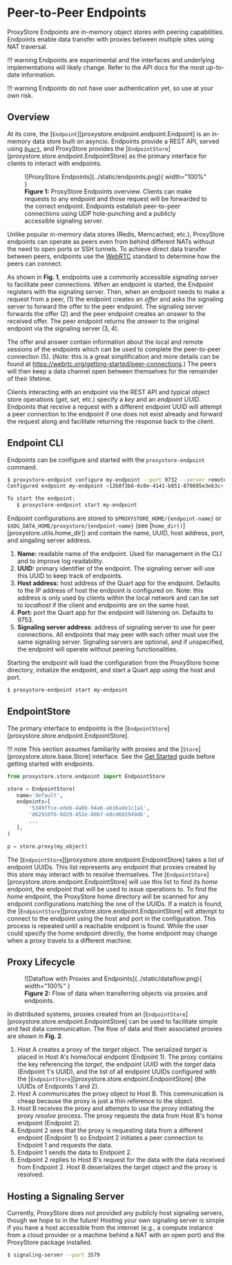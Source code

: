 # Peer-to-Peer Endpoints

ProxyStore Endpoints are in-memory object stores
with peering capabilities. Endpoints enable data transfer with proxies
between multiple sites using NAT traversal.

!!! warning
    Endpoints are experimental and the interfaces and underlying
    implementations will likely change. Refer to the API docs for the most
    up-to-date information.

!!! warning
    Endpoints do not have user authentication yet, so use at your own risk.

## Overview

At its core, the [`Endpoint`][proxystore.endpoint.endpoint.Endpoint] is
an in-memory data store built on asyncio. Endpoints provide a REST
API, served using [`Quart`](https://pgjones.gitlab.io/quart/), and ProxyStore
provides the [`EndpointStore`][proxystore.store.endpoint.EndpointStore] as
the primary interface for clients to interact with endpoints.

<figure markdown>
  ![ProxyStore Endpoints](../static/endpoints.png){ width="100%" }
  <figcaption>
  <b>Figure 1:</b> ProxyStore Endpoints overview. Clients can make requests to
  any endpoint and those request will be forwarded to the correct endpoint.
  Endpoints establish peer-to-peer connections using UDP hole-punching and a
  publicly accessible signaling server.
  </figcaption>
</figure>

Unlike popular in-memory data stores (Redis, Memcached, etc.), ProxyStore
endpoints can operate as peers even from behind different NATs without the need
to open ports or SSH tunnels. To achieve direct data transfer between peers,
endpoints use the [WebRTC](https://webrtc.org/) standard to determine
how the peers can connect.

As shown in **Fig. 1**, endpoints use a commonly accessible *signaling server*
to facilitate peer connections. When an endpoint is started, the Endpoint
registers with the signaling server. Then, when an endpoint needs to make a
request from a peer, (1) the endpoint creates an *offer* and asks the
signaling server to forward the offer to the peer endpoint. The signaling
server forwards the offer (2) and the peer endpoint creates an *answer* to the
received offer. The peer endpoint returns the *answer* to the original
endpoint via the signaling server (3, 4).

The offer and answer contain information about the local and remote sessions
of the endpoints which can be used to complete the peer-to-peer connection (5).
(*Note*: this is a great simplification and more details can be found at
https://webrtc.org/getting-started/peer-connections.) The peers will then
keep a data channel open between themselves for the remainder of their
lifetime.

Clients interacting with an endpoint via the REST API and typical object store
operations (*get*, *set*, etc.) specify a *key* and an *endpoint UUID*.
Endpoints that receive a request with a different endpoint UUID will attempt
a peer connection to the endpoint if one does not exist already and forward
the request along and facilitate returning the response back to the client.

## Endpoint CLI

Endpoints can be configure and started with the `proxystore-endpoint`
command.

```bash
$ proxystore-endpoint configure my-endpoint --port 9732 --server remote-server.com:3574
Configured endpoint my-endpoint <12b8f3b6-6c0e-4141-b851-870895e3eb3c>.

To start the endpoint:
   $ proxystore-endpoint start my-endpoint
```

Endpoint configurations are stored to `$PROXYSTORE_HOME/{endpoint-name}`
or `$XDG_DATA_HOME/proxystore/{endpoint-name}`
(see [`home_dir()`][proxystore.utils.home_dir]) and contain the name, UUID,
host address, port, and singaling server address.

1. **Name:** readable name of the endpoint. Used for management in the CLI and
   to improve log readability.
2. **UUID:** primary identifier of the endpoint. The signaling server will
   use this UUID to keep track of endpoints.
3. **Host address:** host address of the Quart app for the endpoint.
   Defaults to the IP address of host the endpoint is configured on.
   Note: this address is only used by clients within the local network and
   can be set to *localhost* if the client and endpoints are on the same
   host.
4. **Port:** port the Quart app for the endpoint will listening on. Defaults to
   9753.
5. **Signaling server address**: address of signaling server to use for peer
   connections. All endpoints that may peer with each other must use the same
   signaling server. Signaling servers are optional, and if unspecified, the
   endpoint will operate without peering functionalities.

Starting the endpoint will load the configuration from the ProxyStore home
directory, initialize the endpoint, and start a Quart app using the host and
port.

```bash
$ proxystore-endpoint start my-endpoint
```

## EndpointStore

The primary interface to endpoints is the [`EndpointStore`][proxystore.store.endpoint.EndpointStore].

!!! note
    This section assumes familiarity with proxies and the
    [`Store`][proxystore.store.base.Store] interface. See the
    [Get Started](../getstarted.md) guide before getting started with endpoints.

```python
from proxystore.store.endpoint import EndpointStore

store = EndpointStore(
   name='default',
   endpoints=[
       '5349ffce-edeb-4a8b-94a6-ab16ade1c1a1',
       'd62910f6-0d29-452e-80b7-e0cd601949db',
       ...
   ],
)

p = store.proxy(my_object)
```

The [`EndpointStore`][proxystore.store.endpoint.EndpointStore] takes
a list of endpoint UUIDs. This list represents any endpoint that proxies
created by this store may interact with to resolve themselves. The
[`EndpointStore`][proxystore.store.endpoint.EndpointStore] will use this
list to find its *home* endpoint, the endpoint that will be used to issue
operations to. To find the *home* endpoint, the ProxyStore home directory
will be scanned for any endpoint configurations matching
the one of the UUIDs. If a match is found, the
[`EndpointStore`][proxystore.store.endpoint.EndpointStore] will attempt
to connect to the endpoint using the host and port in the configuration. This
process is repeated until a reachable endpoint is found. While the user could
specify the home endpoint directly, the home endpoint may change when a proxy
travels to a different machine.

## Proxy Lifecycle

<figure markdown>
  ![Dataflow with Proxies and Endpoints](../static/dataflow.png){ width="100%" }
  <figcaption>
  <b>Figure 2:</b> Flow of data when transferring objects via proxies and
  endpoints.
  </figcaption>
</figure>

In distributed systems, proxies created from an
[`EndpointStore`][proxystore.store.endpoint.EndpointStore] can be used
to facilitate simple and fast data communication.
The flow of data and their associated proxies are shown in **Fig. 2**.

1. Host A creates a proxy of the *target* object. The serialized *target*
   is placed in Host A's home/local endpoint (Endpoint 1).
   The proxy contains the key referencing the *target*, the endpoint UUID with
   the *target* data (Endpoint 1's UUID), and the list of
   all endpoint UUIDs configured with the
   [`EndpointStore`][proxystore.store.endpoint.EndpointStore]
   (the UUIDs of Endpoints 1 and 2).
2. Host A communicates the proxy object to Host B. This communication is
   cheap because the proxy is just a thin reference to the object.
3. Host B receives the proxy and attempts to use the proxy initiating the
   proxy *resolve* process. The proxy requests the data from Host B's
   home endpoint (Endpoint 2).
4. Endpoint 2 sees that the proxy is requesting data from a different endpoint
   (Endpoint 1) so Endpoint 2 initiates a peer connection to Endpoint 1 and
   requests the data.
5. Endpoint 1 sends the data to Endpoint 2.
6. Endpoint 2 replies to Host B's request for the data with the data received
   from Endpoint 2. Host B deserializes the target object and the proxy
   is resolved.

## Hosting a Signaling Server

Currently, ProxyStore does not provided any publicly host signaling servers,
though we hope to in the future! Hosting your own signaling server is simple
if you have a host accessible from the internet (e.g., a compute instance from
a cloud provider or a machine behind a NAT with an open port) and the
ProxyStore package installed.

```bash
$ signaling-server --port 3579
```
